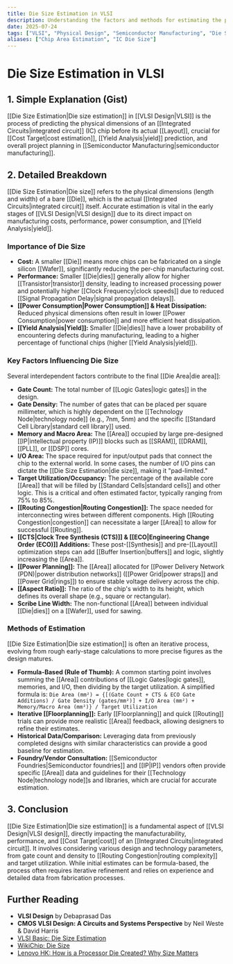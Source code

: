 ```yaml
---
title: Die Size Estimation in VLSI
description: Understanding the factors and methods for estimating the physical dimensions of an integrated circuit die in VLSI design.
date: 2025-07-24
tags: ["VLSI", "Physical Design", "Semiconductor Manufacturing", "Die Size", "Estimation"]
aliases: ["Chip Area Estimation", "IC Die Size"]
---
```


# Die Size Estimation in VLSI

## 1. Simple Explanation (Gist)
[[Die Size Estimation|Die size estimation]] in [[VLSI Design|VLSI]] is the process of predicting the physical dimensions of an [[Integrated Circuits|integrated circuit]] (IC) chip before its actual [[Layout]], crucial for [[Cost Target|cost estimation]], [[Yield Analysis|yield]] prediction, and overall project planning in [[Semiconductor Manufacturing|semiconductor manufacturing]].

## 2. Detailed Breakdown

[[Die Size Estimation|Die size]] refers to the physical dimensions (length and width) of a bare [[Die]], which is the actual [[Integrated Circuits|integrated circuit]] itself. Accurate estimation is vital in the early stages of [[VLSI Design|VLSI design]] due to its direct impact on manufacturing costs, performance, power consumption, and [[Yield Analysis|yield]].

### Importance of Die Size
*   **Cost:** A smaller [[Die]] means more chips can be fabricated on a single silicon [[Wafer]], significantly reducing the per-chip manufacturing cost.
*   **Performance:** Smaller [[Die|dies]] generally allow for higher [[Transistor|transistor]] density, leading to increased processing power and potentially higher [[Clock Frequency|clock speeds]] due to reduced [[Signal Propagation Delay|signal propagation delays]].
*   **[[Power Consumption|Power Consumption]] & Heat Dissipation:** Reduced physical dimensions often result in lower [[Power Consumption|power consumption]] and more efficient heat dissipation.
*   **[[Yield Analysis|Yield]]:** Smaller [[Die|dies]] have a lower probability of encountering defects during manufacturing, leading to a higher percentage of functional chips (higher [[Yield Analysis|yield]]).

### Key Factors Influencing Die Size
Several interdependent factors contribute to the final [[Die Area|die area]]:
*   **Gate Count:** The total number of [[Logic Gates|logic gates]] in the design.
*   **Gate Density:** The number of gates that can be placed per square millimeter, which is highly dependent on the [[Technology Node|technology node]] (e.g., 7nm, 5nm) and the specific [[Standard Cell Library|standard cell library]] used.
*   **Memory and Macro Area:** The [[Area]] occupied by large pre-designed [[IP|intellectual property (IP)]] blocks such as [[SRAM]], [[DRAM]], [[PLL]], or [[DSP]] cores.
*   **I/O Area:** The space required for input/output pads that connect the chip to the external world. In some cases, the number of I/O pins can dictate the [[Die Size Estimation|die size]], making it "pad-limited."
*   **Target Utilization/Occupancy:** The percentage of the available core [[Area]] that will be filled by [[Standard Cells|standard cells]] and other logic. This is a critical and often estimated factor, typically ranging from 75% to 85%.
*   **[[Routing Congestion|Routing Congestion]]:** The space needed for interconnecting wires between different components. High [[Routing Congestion|congestion]] can necessitate a larger [[Area]] to allow for successful [[Routing]].
*   **[[CTS|Clock Tree Synthesis (CTS)]] & [[ECO|Engineering Change Order (ECO)]] Additions:** These post-[[Synthesis]] and pre-[[Layout]] optimization steps can add [[Buffer Insertion|buffers]] and logic, slightly increasing the [[Area]].
*   **[[Power Planning]]:** The [[Area]] allocated for [[Power Delivery Network (PDN)|power distribution networks]] ([[Power Grid|power straps]] and [[Power Grid|rings]]) to ensure stable voltage delivery across the chip.
*   **[[Aspect Ratio]]:** The ratio of the chip's width to its height, which defines its overall shape (e.g., square or rectangular).
*   **Scribe Line Width:** The non-functional [[Area]] between individual [[Die|dies]] on a [[Wafer]], used for sawing.

### Methods of Estimation
[[Die Size Estimation|Die size estimation]] is often an iterative process, evolving from rough early-stage calculations to more precise figures as the design matures.
*   **Formula-Based (Rule of Thumb):** A common starting point involves summing the [[Area]] contributions of [[Logic Gates|logic gates]], memories, and I/O, then dividing by the target utilization. A simplified formula is:
    `Die Area (mm²) = {[(Gate Count + CTS & ECO Gate Additions) / Gate Density (gates/mm²)] + I/O Area (mm²) + Memory/Macro Area (mm²)} / Target Utilization`
*   **Iterative [[Floorplanning]]:** Early [[Floorplanning]] and quick [[Routing]] trials can provide more realistic [[Area]] feedback, allowing designers to refine their estimates.
*   **Historical Data/Comparison:** Leveraging data from previously completed designs with similar characteristics can provide a good baseline for estimation.
*   **Foundry/Vendor Consultation:** [[Semiconductor Foundries|Semiconductor foundries]] and [[IP|IP]] vendors often provide specific [[Area]] data and guidelines for their [[Technology Node|technology node]]s and libraries, which are crucial for accurate estimation.

## 3. Conclusion

[[Die Size Estimation|Die size estimation]] is a fundamental aspect of [[VLSI Design|VLSI design]], directly impacting the manufacturability, performance, and [[Cost Target|cost]] of an [[Integrated Circuits|integrated circuit]]. It involves considering various design and technology parameters, from gate count and density to [[Routing Congestion|routing complexity]] and target utilization. While initial estimates can be formula-based, the process often requires iterative refinement and relies on experience and detailed data from fabrication processes.

## Further Reading
*   **VLSI Design** by Debaprasad Das
*   **CMOS VLSI Design: A Circuits and Systems Perspective** by Neil Weste & David Harris
*   [VLSI Basic: Die Size Estimation](https://www.vlsibasic.com/2015/03/die-size-estimation.html)
*   [WikiChip: Die Size](https://en.wikichip.org/wiki/die_size)
*   [Lenovo HK: How is a Processor Die Created? Why Size Matters](https://www.lenovo.com/hk/en/faqs/pc-life-faqs/how-is-processor-die-created/)